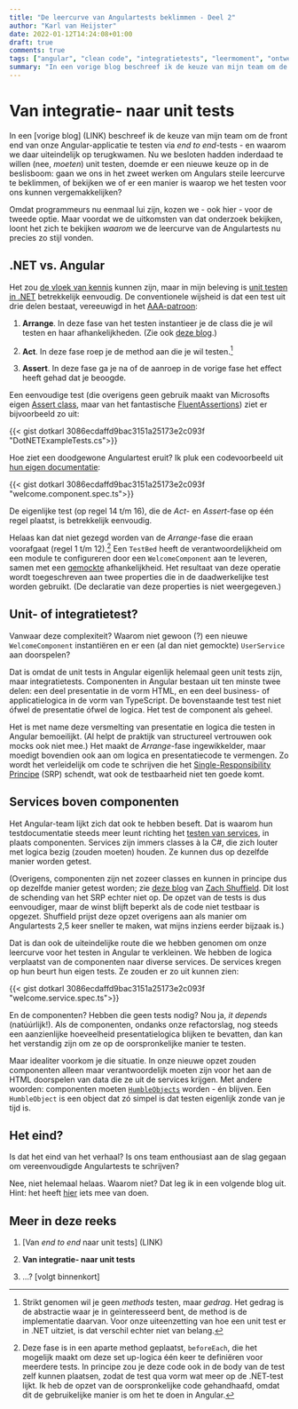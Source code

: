 ```yaml
---
title: "De leercurve van Angulartests beklimmen - Deel 2"
author: "Karl van Heijster"
date: 2022-01-12T14:24:08+01:00
draft: true
comments: true
tags: ["angular", "clean code", "integratietests", "leermoment", "ontwerppatronen", "single-responsibility principe", "software ontwikkelen", "technische schuld", "testen", "unit tests", "web development"]
summary: "In een vorige blog beschreef ik de keuze van mijn team om de front end van onze Angular-applicatie te testen via *end to end*-tests - en waarom we daar uiteindelijk op terugkwamen. Nu we besloten hadden inderdaad te willen (nee, *moeten*) unit testen, doemde er een nieuwe keuze op in de beslisboom: gaan we ons in het zweet werken om Angulars steile leercurve te beklimmen, of bekijken we of er een manier is waarop we het testen voor ons kunnen vergemakkelijken?"
---
```


# Van integratie- naar unit tests


In een [vorige blog] (LINK) beschreef ik de keuze van mijn team om de front end van onze Angular-applicatie te testen via *end to end*-tests - en waarom we daar uiteindelijk op terugkwamen. Nu we besloten hadden inderdaad te willen (nee, *moeten*) unit testen, doemde er een nieuwe keuze op in de beslisboom: gaan we ons in het zweet werken om Angulars steile leercurve te beklimmen, of bekijken we of er een manier is waarop we het testen voor ons kunnen vergemakkelijken?


Omdat programmeurs nu eenmaal lui zijn, kozen we - ook hier - voor de tweede optie. Maar voordat we de uitkomsten van dat onderzoek bekijken, loont het zich te bekijken *waarom* we de leercurve van de Angulartests nu precies zo stijl vonden.


## .NET vs. Angular


Het zou [de vloek van kennis](https://en.wikipedia.org/wiki/Curse_of_knowledge) kunnen zijn, maar in mijn beleving is [unit testen in .NET](https://docs.microsoft.com/en-us/visualstudio/test/walkthrough-creating-and-running-unit-tests-for-managed-code?view=vs-2022) betrekkelijk eenvoudig. De conventionele wijsheid is dat een test uit drie delen bestaat, vereeuwigd in het [AAA-patroon](https://medium.com/@pjbgf/title-testing-code-ocd-and-the-aaa-pattern-df453975ab80):


1. **Arrange**. In deze fase van het testen instantieer je de class die je wil testen en haar afhankelijkheden. (Zie ook [deze blog](/blog/21/09/droger-tests-met-factory-methods/).)

2. **Act**. In deze fase roep je de method aan die je wil testen.[^1]

3. **Assert**. In deze fase ga je na of de aanroep in de vorige fase het effect heeft gehad dat je beoogde.


Een eenvoudige test (die overigens geen gebruik maakt van Microsofts eigen [Assert class](https://docs.microsoft.com/en-us/dotnet/api/microsoft.visualstudio.testtools.unittesting.assert?view=visualstudiosdk-2022), maar van het fantastische [FluentAssertions](https://fluentassertions.com/)) ziet er bijvoorbeeld zo uit:


{{< gist dotkarl 3086ecdaffd9bac3151a25173e2c093f "DotNETExampleTests.cs">}}


Hoe ziet een doodgewone Angulartest eruit? Ik pluk een codevoorbeeld uit [hun eigen documentatie](https://angular.io/guide/testing-components-basics):


{{< gist dotkarl 3086ecdaffd9bac3151a25173e2c093f "welcome.component.spec.ts">}}


De eigenlijke test (op regel 14 t/m 16), die de *Act*- en *Assert*-fase op één regel plaatst, is betrekkelijk eenvoudig. 


Helaas kan dat niet gezegd worden van de *Arrange*-fase die eraan voorafgaat (regel 1 t/m 12).[^2] Een `TestBed` heeft de verantwoordelijkheid om een module te configureren door een `WelcomeComponent` aan te leveren, samen met een [gemockte](https://en.wikipedia.org/wiki/Mock_object) afhankelijkheid. Het resultaat van deze operatie wordt toegeschreven aan twee properties die in de daadwerkelijke test worden gebruikt. (De declaratie van deze properties is niet weergegeven.)


## Unit- of integratietest?


Vanwaar deze complexiteit? Waarom niet gewoon (?) een nieuwe `WelcomeComponent` instantiëren en er een (al dan niet gemockte) `UserService` aan doorspelen?


Dat is omdat de unit tests in Angular eigenlijk helemaal geen unit tests zijn, maar integratietests. Componenten in Angular bestaan uit ten minste twee delen: een deel presentatie in de vorm HTML, en een deel business- of applicatielogica in de vorm van TypeScript. De bovenstaande test test niet ófwel de presentatie ófwel de logica. Het test de component als geheel.


Het is met name deze versmelting van presentatie en logica die testen in Angular bemoeilijkt. (Al helpt de praktijk van structureel vertrouwen ook mocks ook niet mee.) Het maakt de *Arrange*-fase ingewikkelder, maar moedigt bovendien ook aan om logica en presentatiecode te vermengen. Zo wordt het verleidelijk om code te schrijven die het [Single-Responsibility Principe](https://en.wikipedia.org/wiki/Single-responsibility_principle) (SRP) schendt, wat ook de testbaarheid niet ten goede komt.


## Services boven componenten


Het Angular-team lijkt zich dat ook te hebben beseft. Dat is waarom hun testdocumentatie steeds meer leunt richting het [testen van services](https://angular.io/guide/testing-services), in plaats componenten. Services zijn immers classes à la C#, die zich louter met logica bezig (zouden moeten) houden. Ze kunnen dus op dezelfde manier worden getest.


(Overigens, componenten zijn net zozeer classes en kunnen in principe dus op dezelfde manier getest worden; zie [deze blog](https://www.forbes.com/sites/forbesdigitalgroup/2020/04/21/how-to-make-your-angular-unit-tests-25x-faster/) van [Zach Shuffield](https://www.linkedin.com/in/zach-shuffield-0a00a5aa/). Dit lost de schending van het SRP echter niet op. De opzet van de tests is dus eenvoudiger, maar de winst blijft beperkt als de code niet testbaar is opgezet. Shuffield prijst deze opzet overigens aan als manier om Angulartests 2,5 keer sneller te maken, wat mijns inziens eerder bijzaak is.) 


Dat is dan ook de uiteindelijke route die we hebben genomen om onze leercurve voor het testen in Angular te verkleinen. We hebben de logica verplaatst van de componenten naar diverse services. De services kregen op hun beurt hun eigen tests. Ze zouden er zo uit kunnen zien:


{{< gist dotkarl 3086ecdaffd9bac3151a25173e2c093f "welcome.service.spec.ts">}}


En de componenten? Hebben die geen tests nodig? Nou ja, *it depends* (natúúrlijk!). Als de componenten, ondanks onze refactorslag, nog steeds een aanzienlijke hoeveelheid presentatielogica blijken te bevatten, dan kan het verstandig zijn om ze op de oorspronkelijke manier te testen. 


Maar idealiter voorkom je die situatie. In onze nieuwe opzet zouden componenten alleen maar verantwoordelijk moeten zijn voor het aan de HTML doorspelen van data die ze uit de services krijgen. Met andere woorden: componenten moeten [`HumbleObjects`](https://martinfowler.com/bliki/HumbleObject.html) worden - én blijven. Een `HumbleObject` is een object dat zó simpel is dat testen eigenlijk zonde van je tijd is. 


## Het eind?


Is dat het eind van het verhaal? Is ons team enthousiast aan de slag gegaan om vereenvoudigde Angulartests te schrijven?


Nee, niet helemaal helaas. Waarom niet? Dat leg ik in een volgende blog uit. Hint: het heeft [hier](/blog/21/09/droger-tests-met-factory-methods/) iets mee van doen.


## Meer in deze reeks

1. [Van *end to end* naar unit tests] (LINK)

2. **Van integratie- naar unit tests**

3. ...? [volgt binnenkort]


[^1]: Strikt genomen wil je geen *methods* testen, maar *gedrag*. Het gedrag is de abstractie waar je in geïnteresseerd bent, de method is de implementatie daarvan. Voor onze uiteenzetting van hoe een unit test er in .NET uitziet, is dat verschil echter niet van belang.


[^2]: Deze fase is in een aparte method geplaatst, `beforeEach`, die het mogelijk maakt om deze set up-logica één keer te definiëren voor meerdere tests. In principe zou je deze code ook in de body van de test zelf kunnen plaatsen, zodat de test qua vorm wat meer op de .NET-test lijkt. Ik heb de opzet van de oorspronkelijke code gehandhaafd, omdat dit de gebruikelijke manier is om het te doen in Angular.
